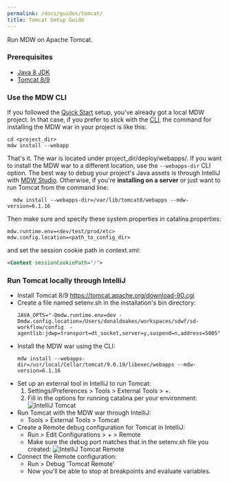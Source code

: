 ```yaml
---
permalink: /docs/guides/tomcat/
title: Tomcat Setup Guide
---
```


Run MDW on Apache Tomcat.

### Prerequisites
  - [Java 8 JDK](http://www.oracle.com/technetwork/java/javase/downloads/index.html)
  - [Tomcat 8/9](https://tomcat.apache.org/download-90.cgi)
  
### Use the MDW CLI
  If you followed the [Quick Start](../../getting-started/quick-start) setup, you've already got a local MDW project.
  In that case, if you prefer to stick with the [CLI](../../getting-started/cli), the command for installing the
  MDW war in your project is like this:
  ```
  cd <project_dir>
  mdw install --webapp 
  ```
  That's it.  The war is located under project_dir/deploy/webapps/.
  If you want to install the MDW war to a different location, use the `--webapps-dir` CLI option.
  The best way to debug your project's Java assets is through IntelliJ with [MDW Studio](../mdw-studio).
  Otherwise, if you're **installing on a server** or just want to run Tomcat from the command line:
  ```
    mdw install --webapps-dir=/var/lib/tomcat8/webapps --mdw-version=6.1.16
  ```
  Then make sure and specify these system properties in catalina.properties:
  ```
  mdw.runtime.env=<dev/test/prod/etc>
  mdw.config.location=<path_to_config_dir>
  ```
  and set the session cookie path in context.xml:
  ```xml
  <Context sessionCookiePath="/">
  ```

### Run Tomcat locally through IntelliJ
  - Install Tomcat 8/9
    https://tomcat.apache.org/download-90.cgi
  - Create a file named setenv.sh in the installation's bin directory:
    ```
    JAVA_OPTS="-Dmdw.runtime.env=dev -Dmdw.config.location=/Users/donaldoakes/workspaces/sdwf/sd-workflow/config  -agentlib:jdwp=transport=dt_socket,server=y,suspend=n,address=5005"
    ```  
  - Install the MDW war using the CLI:
    ```
    mdw install --webapps-dir=/usr/local/Cellar/tomcat/9.0.19/libexec/webapps --mdw-version=6.1.16
    ```
  - Set up an external tool in IntelliJ to run Tomcat:
    1. Settings/Preferences > Tools > External Tools > +.
    2. Fill in the options for running catalina per your environment:
    ![IntelliJ Tomcat](../images/intellij-tomcat.png)
  - Run Tomcat with the MDW war through IntelliJ:
    - Tools > External Tools > Tomcat
  - Create a Remote debug configuration for Tomcat in IntelliJ:
    - Run > Edit Configurations > + > Remote
    - Make sure the debug port matches that in the setenv.sh file you created:
      ![IntelliJ Tomcat Remote](../images/intellij-tomcat-remote.png)
  - Connect the Remote configuration:
    - Run > Debug 'Tomcat Remote'
    - Now you'll be able to stop at breakpoints and evaluate variables.  





  